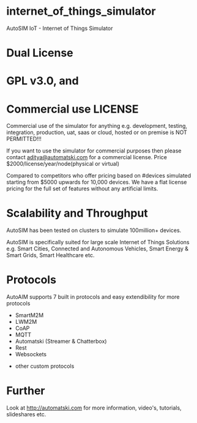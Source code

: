 # internet_of_things_simulator
AutoSIM IoT - Internet of Things Simulator

# Dual License
# GPL v3.0, and
# Commercial use LICENSE

Commercial use of the simulator for anything e.g. development, testing, integration, production, uat, saas or cloud, hosted or on premise is NOT PERMITTED!!!

If you want to use the simulator for commercial purposes then please contact aditya@automatski.com for a commercial license.
Price $2000/license/year/node(physical or virtual)

Compared to competitors who offer pricing based on #devices simulated starting from $5000 upwards for 10,000 devices. We have a flat license pricing for the full set of features without any artificial limits.

# Scalability and Throughput

AutoSIM has been tested on clusters to simulate 100million+ devices.

AutoSIM is specifically suited for large scale Internet of Things Solutions e.g. Smart Cities, Connected and Autonomous Vehicles, Smart Energy & Smart Grids, Smart Healthcare etc.

# Protocols

AutoAIM supports 7 built in protocols and easy extendibility for more protocols

- SmartM2M
- LWM2M
- CoAP
- MQTT
- Automatski (Streamer & Chatterbox)
- Rest
- Websockets
+ other custom protocols

# Further

Look at http://automatski.com for more information, video's, tutorials, slideshares etc.

